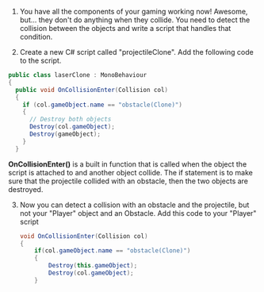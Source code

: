 1. You have all the components of your gaming working now! Awesome, but... they don't do anything when they collide. You need to detect the collision between the objects and write a script that handles that condition.

2. Create a new C# script called "projectileClone". Add the following code to the script.

  ```csharp
  public class laserClone : MonoBehaviour
  {
    public void OnCollisionEnter(Collision col)
    {
      if (col.gameObject.name == "obstacle(Clone)")
      {
        // Destroy both objects
        Destroy(col.gameObject);
        Destroy(gameObject);
      }
    }
  ```
  
  **OnCollisionEnter()** is a built in function that is called when the object the script is attached to and another object collide. The if statement is to make sure that the projectile collided with an obstacle, then the two objects are destroyed.
  
3. Now you can detect a collision with an obstacle and the projectile, but not your "Player" object and an Obstacle. Add this code to your "Player" script

    ```csharp
    void OnCollisionEnter(Collision col)
    {
        if(col.gameObject.name == "obstacle(Clone)")
        {
            Destroy(this.gameObject);
            Destroy(col.gameObject);
        }
    ```